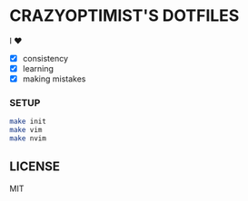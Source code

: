 # CRAZYOPTIMIST'S DOTFILES 

I :heart:
- [x] consistency
- [x] learning
- [x] making mistakes

### SETUP

```bash
make init
make vim
make nvim
```

## LICENSE

MIT
